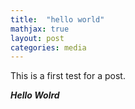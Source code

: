 ```yaml
---
title:  "hello world"
mathjax: true
layout: post
categories: media
---
```


This is a first test for a post.

***Hello Wolrd***